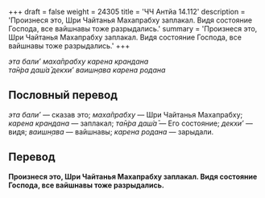 +++
draft = false
weight = 24305
title = 'ЧЧ Антйа 14.112'
description = 'Произнеся это, Шри Чайтанья Махапрабху заплакал. Видя состояние Господа, все вайшнавы тоже разрыдались.'
summary = 'Произнеся это, Шри Чайтанья Махапрабху заплакал. Видя состояние Господа, все вайшнавы тоже разрыдались.'
+++

_эта бали’ маха̄прабху карена крандана  
та̄н̇ра даш́а̄ декхи’ ваишн̣ава карена родана_

## Пословный перевод

_эта_ _бали’_ — сказав это; _маха̄прабху_ — Шри Чайтанья Махапрабху; _карена_ _крандана_ — заплакал; _та̄н̇ра_ _даш́а̄_ — Его состояние; _декхи’_ — видя; _ваишн̣ава_ — вайшнавы; _карена_ _родана_ — зарыдали.

## Перевод

**Произнеся это, Шри Чайтанья Махапрабху заплакал. Видя состояние Господа, все вайшнавы тоже разрыдались.**
